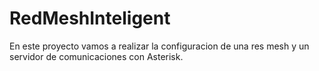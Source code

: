 # RedMeshInteligent

En este proyecto vamos a realizar la configuracion de una res mesh y un servidor de comunicaciones con Asterisk.


